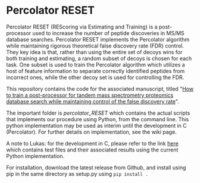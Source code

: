 # Percolator RESET

Percolator RESET (REScoring via Estimating and Training) is a post-processor used to increase the number of peptide discoveries in MS/MS database searches. Percolator RESET implements the Percolator algorithm while maintaining rigorous theoretical false discovery rate (FDR) control. They key idea is that, rather than using the entire set of decoys wins for both training and estimating, a random subset of decoys is chosen for each task. One subset is used to train the Percolator algorithm which utilizes a host of feature information to separate correctly identified peptides from incorrect ones, while the other decoy set is used for controlling the FDR.

This repository contains the code for the associated manuscript, titled "[How to train a post-processor for tandem mass spectrometry proteomics database search while maintaining control of the false discovery rate](https://www.biorxiv.org/content/10.1101/2023.10.26.564068v1)". 

The important folder is *percolator_RESET* which contains the actual scripts that implements our procedure using Python, from the command line. This python implementation may be used as interim until the development in C (Percolator). For further details on implementation, see the wiki page.

A note to Lukas: for the development in C, please refer to the link [here](https://unisydneyedu-my.sharepoint.com/:f:/g/personal/jfre0619_uni_sydney_edu_au/Et239lX9DY9LjFA4GtfyHvQBMDRZbCc8dcU2QDaE_2mDPw?e=gUJDXR) which contains test files and their associated results using the current Python implementation.

For installation, download the latest release from Github, and install using pip in the same directory as setup.py using `pip install .`
